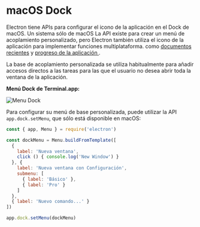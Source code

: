 # macOS Dock

Electron tiene APIs para configurar el icono de la aplicación en el Dock de macOS. Un sistema sólo de macOS La API existe para crear un menú de acoplamiento personalizado, pero Electron también utiliza el icono de la aplicación para implementar funciones multiplataforma. como [documentos recientes](./recent-documents.md) y [progreso de la aplicación ](./progress-bar.md).

La base de acoplamiento personalizada se utiliza habitualmente para añadir accesos directos a las tareas para las que el usuario no desea abrir toda la ventana de la aplicación.

**Menú Dock de Terminal.app:**

![Menu Dock](https://cloud.githubusercontent.com/assets/639601/5069962/6032658a-6e9c-11e4-9953-aa84006bdfff.png)

Para configurar su menú de base personalizada, puede utilizar la API `app.dock.setMenu`, que sólo está disponible en macOS:

```javascript
const { app, Menu } = require('electron')

const dockMenu = Menu.buildFromTemplate([
  {
    label: 'Nueva ventana',
    click () { console.log('New Window') }
  }, {
    label: 'Nueva ventana con Configuración',
    submenu: [
      { label: 'Básico' },
      { label: 'Pro' }
    ]
  },
  { label: 'Nuevo comando...' }
])

app.dock.setMenu(dockMenu)
```